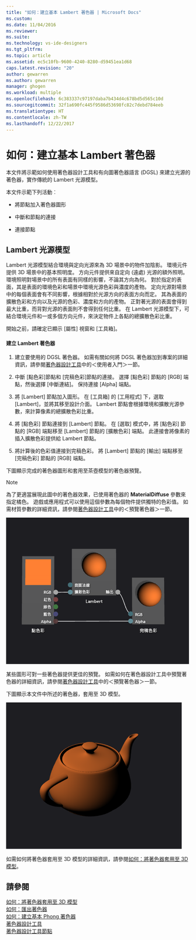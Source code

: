 ```yaml
---
title: "如何：建立基本 Lambert 著色器 | Microsoft Docs"
ms.custom: 
ms.date: 11/04/2016
ms.reviewer: 
ms.suite: 
ms.technology: vs-ide-designers
ms.tgt_pltfrm: 
ms.topic: article
ms.assetid: ec5c10fb-9600-4240-8280-d59451ea1d68
caps.latest.revision: "20"
author: gewarren
ms.author: gewarren
manager: ghogen
ms.workload: multiple
ms.openlocfilehash: 6c383337c97197daba7b434d4c678bd5d565c10d
ms.sourcegitcommit: 32f1a690fc445f9586d53698fc82c7debd784eeb
ms.translationtype: HT
ms.contentlocale: zh-TW
ms.lasthandoff: 12/22/2017
---
```

# <a name="how-to-create-a-basic-lambert-shader"></a>如何：建立基本 Lambert 著色器
本文件將示範如何使用著色器設計工具和有向圖著色器語言 (DGSL) 來建立光源的著色器，實作傳統的 Lambert 光源模型。  
  
 本文件示範下列活動︰  
  
-   將節點加入著色器圖形  
  
-   中斷和節點的連接  
  
-   連接節點  
  
## <a name="the-lambert-lighting-model"></a>Lambert 光源模型  
 Lambert 光源模型結合環境與定向光源來為 3D 場景中的物件加陰影。 環境元件提供 3D 場景中的基本照明度。 方向元件提供來自定向 (遠處) 光源的額外照明。 環境照明對場景中的所有表面有同樣的影響，不論其方向為何。 對於指定的表面，其是表面的環境色彩和場景中環境光源色彩與濃度的產物。 定向光源對場景中的每個表面會有不同影響，根據相對於光源方向的表面方向而定。 其為表面的擴散色彩和方向以及光源的色彩、濃度和方向的產物。 正對著光源的表面會得到最大比重，而背對光源的表面則不會得到任何比重。 在 Lambert 光源模型下，可結合環境元件和一或多個方向元件，來決定物件上各點的總擴散色彩比重。  
  
 開始之前，請確定已顯示 [屬性] 視窗和 [工具箱]。  
  
#### <a name="to-create-a-lambert-shader"></a>建立 Lambert 著色器  
  
1.  建立要使用的 DGSL 著色器。 如需有關如何將 DGSL 著色器加到專案的詳細資訊，請參閱[著色器設計工具](../designers/shader-designer.md)中的＜使用者入門＞一節。  
  
2.  中斷 [點色彩]節點和 [完稿色彩]節點的連接。 選擇 [點色彩] 節點的 [RGB] 端點，然後選擇 [中斷連結]。 保持連接 [Alpha] 端點。  
  
3.  將 [Lambert] 節點加入圖形。 在 [工具箱] 的 [工用程式] 下，選取 [Lambert]，並將其移至設計介面。 Lambert 節點會根據環境和擴散光源參數，來計算像素的總擴散色彩比重。  
  
4.  將 [點色彩] 節點連接到 [Lambert] 節點。 在 [選取] 模式中，將 [點色彩] 節點的 [RGB] 端點移至 [Lambert] 節點的 [擴散色彩] 端點。 此連接會將像素的插入擴散色彩提供給 Lambert 節點。  
  
5.  將計算後的色彩值連接到完稿色彩。 將 [Lambert] 節點的 [輸出] 端點移至 [完稿色彩] 節點的 [RGB] 端點。  
  
 下圖顯示完成的著色器圖形和套用至茶壺模型的著色器預覽。  
  
> [!NOTE]
>  為了更適當展現此圖中的著色器效果，已使用著色器的 **MaterialDiffuse** 參數來指定橘色。 遊戲或應用程式可以使用這個參數為每個物件提供獨特的色彩值。 如需材質參數的詳細資訊，請參閱[著色器設計工具](../designers/shader-designer.md)中的＜預覽著色器＞一節。  
  
 ![著色器圖形和其效果預覽。](../designers/media/digit-lambert-effect-graph.png "Digit-Lambert-Effect-Graph")  
  
 某些圖形可對一些著色器提供更佳的預覽。 如需如何在著色器設計工具中預覽著色器的詳細資訊，請參閱[著色器設計工具](../designers/shader-designer.md)中的＜預覽著色器＞一節。  
  
 下圖顯示本文件中所述的著色器，套用至 3D 模型。  
  
 ![已套用至模型的 Lambert 光源。](../designers/media/digit-lambert-effect-result.png "Digit-Lambert-Effect-Result")  
  
 如需如何將著色器套用至 3D 模型的詳細資訊，請參閱[如何：將著色器套用至 3D 模型](../designers/how-to-apply-a-shader-to-a-3-d-model.md)。  
  
## <a name="see-also"></a>請參閱  
 [如何：將著色器套用至 3D 模型](../designers/how-to-apply-a-shader-to-a-3-d-model.md)   
 [如何：匯出著色器](../designers/how-to-export-a-shader.md)   
 [如何：建立基本 Phong 著色器](../designers/how-to-create-a-basic-phong-shader.md)   
 [著色器設計工具](../designers/shader-designer.md)   
 [著色器設計工具節點](../designers/shader-designer-nodes.md)